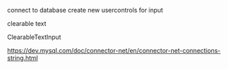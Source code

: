 connect to database
create new usercontrols for input

clearable text

ClearableTextInput



https://dev.mysql.com/doc/connector-net/en/connector-net-connections-string.html